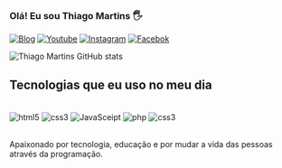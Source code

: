 

### Olá! Eu sou Thiago Martins 🖐️

[![Blog](https://img.shields.io/website?label=SujeitoProgramador.com&style=for-the-badge&url=https://sujeitoprogramador.com/)](https://www.sissoftwaresweb.com.br) [![Youtube](https://img.shields.io/badge/YouTube-FF0000?style=for-the-badge&logo=youtube&logoColor=white)](https://www.sissoftwaresweb.com.br) [![Instagram](https://img.shields.io/badge/Instagram-E4405F?style=for-the-badge&logo=instagram&logoColor=white)](https://www.sissoftwaresweb.com.br) [![Facebok](https://img.shields.io/badge/Facebook-1877F2?style=for-the-badge&logo=facebook&logoColor=white)](https://www.sissoftwaresweb.com.br)

![Thiago Martins GitHub stats](https://github-readme-stats.vercel.app/api?username=thiagolmalves&show_icons=true&theme=merko)

## Tecnologias que eu uso no meu dia

<div style="display: inline_block"><br/>
    <img align="center" alt="html5" src="https://img.shields.io/badge/HTML5-E34F26?style=for-the-badge&logo=html5&logoColor=white"/>
    <img align="center" alt="css3" src="https://img.shields.io/badge/CSS3-1572B6?style=for-the-badge&logo=css3&logoColor=white"/>
    <img align="center" alt="JavaSceipt" src="https://img.shields.io/badge/JavaScript-F7DF1E?style=for-the-badge&logo=javascript&logoColor=black"/>
    <img align="center" alt="php" src="https://img.shields.io/badge/PHP-777BB4?style=for-the-badge&logo=php&logoColor=white"/>
    <img align="center" alt="css3" src="https://img.shields.io/badge/Bootstrap-563D7C?style=for-the-badge&logo=bootstrap&logoColor=white"/>
</div><br/>

Apaixonado por tecnologia, educação e por mudar a vida das pessoas através da programação.
